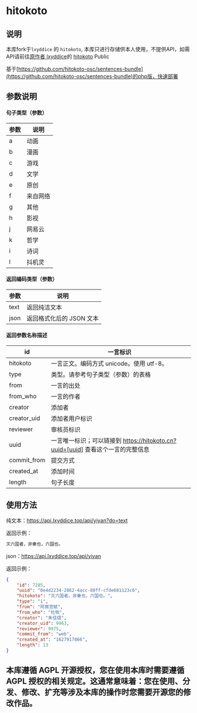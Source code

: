 # hitokoto

## 说明

本库fork于`lxyddice` 的 `hitokoto`, 本库只进行存储供本人使用，不提供API，如需API请前往[原作者 lxyddice](https://github.com/lxyddice)的 [hitokoto](https://github.com/lxyddice/hitokoto) Public

基于[https://github.com/hitokoto-osc/sentences-bundle](https://github.com/hitokoto-osc/sentences-bundle)的php版，快速部署

## 参数说明

#### 句子类型（参数）

| 参数 | 说明               |
| ---- | ------------------ |
| a    | 动画               |
| b    | 漫画               |
| c    | 游戏               |
| d    | 文学               |
| e    | 原创               |
| f    | 来自网络           |
| g    | 其他               |
| h    | 影视               |
| j    | 网易云             |
| k    | 哲学               |
| i    | 诗词               |
| l    | 抖机灵             |

#### 返回编码类型（参数）

| 参数 | 说明                                                  |
| ---- | ----------------------------------------------------- |
| text | 返回纯洁文本                                          |
| json | 返回格式化后的 JSON 文本                              |

#### 返回参数名称描述

| id          | 一言标识                                                     |
| ----------- | ------------------------------------------------------------ |
| hitokoto    | 一言正文。编码方式 unicode。使用 utf-8。                     |
| type        | 类型。请参考句子类型（参数）的表格                           |
| from        | 一言的出处                                                   |
| from_who    | 一言的作者                                                   |
| creator     | 添加者                                                       |
| creator_uid | 添加者用户标识                                               |
| reviewer    | 审核员标识                                                   |
| uuid        | 一言唯一标识；可以链接到 https://hitokoto.cn?uuid=[uuid] 查看这个一言的完整信息 |
| commit_from | 提交方式                                                     |
| created_at  | 添加时间                                                     |
| length      | 句子长度                                                     |

## 使用方法

纯文本：https://api.lxyddice.top/api/yiyan?do=text

返回示例：

```txt
灭六国者，非秦也，六国也。
```

json：https://api.lxyddice.top/api/yiyan

返回示例：

```json
{
    "id": 7285,
    "uuid": "0e4d2234-2862-4acc-80ff-cfde681123c6",
    "hitokoto": "灭六国者，非秦也，六国也。",
    "type": "i",
    "from": "阿房宫赋",
    "from_who": "杜牧",
    "creator": "朱佳熠",
    "creator_uid": 9963,
    "reviewer": 9975,
    "commit_from": "web",
    "created_at": "1627917866",
    "length": 13
}
```

## 本库遵循 AGPL 开源授权，您在使用本库时需要遵循 AGPL 授权的相关规定。这通常意味着：您在使用、分发、修改、扩充等涉及本库的操作时您需要开源您的修改作品。
